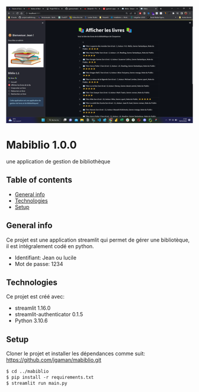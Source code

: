 ![img.png](img.png)

# Mabiblio 1.0.0

une application de gestion de bibliothèque

## Table of contents

- [General info](#general-info)
- [Technologies](#technologies)
- [Setup](#setup)

## General info

Ce projet est une application streamlit qui permet de gérer une bibliotèque, il est intégralement codé en python.

- Identifiant: Jean ou lucile
- Mot de passe: 1234

## Technologies

Ce projet est créé avec:

- streamlit 1.16.0
- streamlit-authenticator 0.1.5
- Python 3.10.6

## Setup

Cloner le projet et installer les dépendances comme suit:
https://github.com/jgaman/mabiblio.git

```
$ cd ../mabiblio
$ pip install -r requirements.txt
$ streamlit run main.py
```
